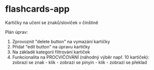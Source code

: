 ﻿# flashcards-app
Kartičky na učení se znaků/slovíček v čínštině </br>

Plán úprav:
<ol> 
<li>Zprovoznit "delete button" na vymazání kartičky</li>
<li>Přidat "edit button" na úpravu kartičky</li>
<li>Na základě kategorií filtrování kartiček</li>
<li>Funkcionalita na PROCVIČOVÁNÍ (náhodný výběr např. 10 kartiček): zobrazí se znak - klik - zobrazí se pinyin - klik - zobrazí se překlad</li>
</ol>
